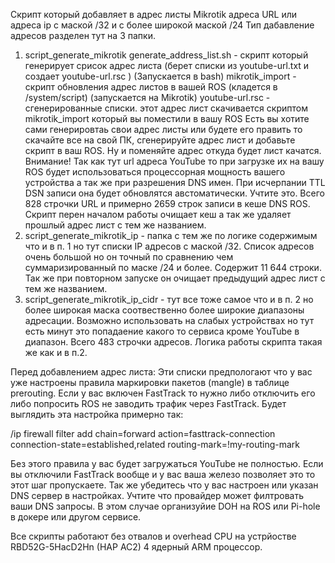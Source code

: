 Скрипт который добавляет в адрес листы Mikrotik адреса URL или адреса ip с маской /32 и с более широкой маской /24
Тип дабавление адресов разделен тут на 3 папки. 
  1. script_generate_mikrotik
     generate_address_list.sh - скрипт который генерирует срисок адрес листа (берет списки из  youtube-url.txt и создает youtube-url.rsc ) (Запускается в bash)
     mikrotik_import - скрипт обновления адрес листов в вашей ROS (кладется в /system/script) (запускается на Mikrotik)
     youtube-url.rsc - сгенерированные списки. этот адрес лист скачивается скриптом  mikrotik_import  который вы поместили в вашу ROS
     Есть вы хотите сами генерировтаь свои адрес листы или будете его править то скачайте все на свой ПК, сгенерируйте адрес лист и добавьте скрипт в ваш ROS. Ну и поменяйте адрес откуда будет лист качатся.
     Внимание! Так как тут url адреса YouTube то при загрузке их на вашу ROS будет использоваться процессорная мощность вашего устройства а так же  при разрешения DNS имен. При исчерпании TTL DSN записи она будет обновлятся австоматически.
     Учтите это. Всего 828 строчки URL и примерно 2659 строк записи в кеше DNS ROS. Скрипт перен началом работы очищает кеш а так же удаляет прошлый адрес лист с тем же названием. 
  2. script_generate_mikrotik_ip - папка с тем же  по логике содержимым что и в п. 1 но тут списки IP адресов с маской /32. Список адресов очень большой но он точный по сравнению чем суммаризированный по маске /24 и более. Содержит 11 644 строки.
     Так же при повторном запуске он очищает предыдущий адрес лист с тем же названием. 
  3. script_generate_mikrotik_ip_cidr - тут все тоже самое что и в п. 2 но более широкая маска соотвественно более широкие диапазоны адресации. Возможно использовать на слабых устройствах но тут есть минут это попадаение какого то сервиса кроме YouTube
     в диапазон. Всего 483 строчки адресов. Логика работы скрипта такая же как и в п.2.

Перед добавлением адрес листа:
Эти списки предпологают что у вас уже настроены правила маркировки пакетов (mangle) в таблице prerouting. Если у вас включен FastTrack то нужно либо отключить его либо попросить ROS  не заводить трафик через FastTrack. 
Будет выглядить эта настройка примерно так:

/ip firewall filter add chain=forward action=fasttrack-connection connection-state=established,related routing-mark=!my-routing-mark

Без этого правила у вас будет загружаться  YouTube не полностью. Если вы отключили FastTrack вообще и у вас ваша железо позволяет это то этот шаг пропускаете.
Так же убедитесь что у вас настроен или указан DNS сервер в настройках. Учтите что провайдер может филтровать ваши DNS запросы. В этом случае организуйие DOH на ROS  или Pi-hole в докере или другом сервисе.

Все скрипты работают без отвалов и overhead CPU на устрйостве RBD52G-5HacD2Hn (HAP AC2) 4 ядерный ARM процессор. 
